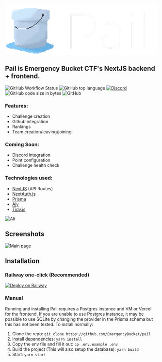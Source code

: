 ![Pail Logo](pail.png)
## Pail is Emergency Bucket CTF's NextJS backend + frontend.

![GitHub Workflow Status](https://img.shields.io/github/actions/workflow/status/EmergencyBucket/pail/build.yml)
![GitHub top language](https://img.shields.io/github/languages/top/EmergencyBucket/pail)
[![Discord](https://img.shields.io/discord/1074457992763801624)](https://discord.gg/5rCRRZ7Pmg)
![GitHub code size in bytes](https://img.shields.io/github/languages/code-size/EmergencyBucket/pail)
![GitHub](https://img.shields.io/github/license/EmergencyBucket/pail)

### Features:
 - Challenge creation
 - Github integration
 - Rankings
 - Team creation/leaving/joining

### Coming Soon:
 - Discord integration
 - Point configuration
 - Challenge health check

### Technologies used:
 - [NextJS](https://nextjs.org/) (API Routes)
 - [NextAuth.js](https://next-auth.js.org/)
 - [Prisma](https://www.prisma.io/)
 - [Ajv](https://ajv.js.org/)
 - [Tidy.js](https://pbeshai.github.io/tidy/)
 
![Alt](https://repobeats.axiom.co/api/embed/a038bcda85628f372bee7badd55b31e06a3cac7d.svg "Repobeats analytics image")

## Screenshots
![Main page](https://i.mrxbox98.me/file/2023/07/chrome_MkrXHVuZsn.png)

## Installation
### Railway one-click (Recommended)
[![Deploy on Railway](https://railway.app/button.svg)](https://railway.app/new/template/DrJIzA?referralCode=GswMXR)

### Manual
Running and installing Pail requires a Postgres instance and VM or Vercel for the frontend. If you are unable to use Postgres instance, it may be possible to use SQLite by changing the provider in the Prisma schema but this has not been tested. To install normally:

1. Clone the repo: ``git clone https://github.com/EmergencyBucket/pail``
2. Install dependencies: ``yarn install``
3. Copy the env file and fill it out: ``cp .env.example .env``
4. Build the project (This will also setup the database): ``yarn build``
5. Start: ``yarn start``
